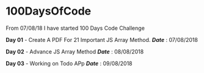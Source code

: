 # 100DaysOfCode
From 07/08/18 I have started 100 Days Code Challenge

**Day 01** - Create A PDF For 21 Important JS Array Method. **_Date_** : 07/08/2018

**Day 02** - Advance JS Array Method **_Date_** : 08/08/2018

**Day 03** - Working on Todo APp **_Date_** : 09/08/2018
